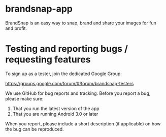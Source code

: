 brandsnap-app
=============

BrandSnap is an easy way to snap, brand and share your images for fun and profit.

Testing and reporting bugs / requesting features
================================================

To sign up as a tester, join the dedicated Google Group:

https://groups.google.com/forum/#!forum/brandsnap-testers

We use GitHub for bug reports and tracking. Before you report a bug, please make sure:
1. That you run the latest version of the app
2. That you are running Android 3.0 or later

When you report, please include a short description (if applicable) on how the bug can be reproduced.


